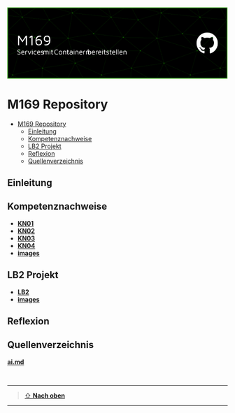 [10]: https://git-scm.com/downloads

<br>

![Titelbild](images/Titelbild.png)

# M169 Repository

- [M169 Repository](#m169-repository)
  - [Einleitung](#einleitung)
  - [Kompetenznachweise](#kompetenznachweise)
  - [LB2 Projekt](#lb2-projekt)
  - [Reflexion](#reflexion)
  - [Quellenverzeichnis](#quellenverzeichnis)

## Einleitung

## Kompetenznachweise

- [**KN01**](KN01/README.md) 
- [**KN02**](KN02/README.md)
- [**KN03**](KN03/README.md)
- [**KN04**](KN04/README.md)
- [**images**](images)

## LB2 Projekt

- [**LB2**](LB2/README.md)
- [**images**](LB2/images)

## Reflexion


## Quellenverzeichnis

[**ai.md**](ai.md)

<br>

---

> [⇧ **Nach oben**](#m169-repository)

___
